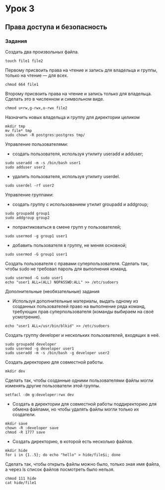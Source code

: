 # Урок 3
## Права доступа и безопасность

### Задания

Создать два произвольных файла.
```
touch file1 file2
```
Первому присвоить права на чтение и запись для владельца и группы, только на чтение — для всех.
```
chmod 664 file1
```
Второму присвоить права на чтение и запись только для владельца. Сделать это в численном и символьном виде.
```
chmod u+rw,g-rwx,o-rwx file2
```
Назначить новых владельца и группу для директории целиком
```
mkdir tmp
mv file* tmp
sudo chown -R postgres:postgres tmp/
```

Управление пользователями:
- создать пользователя, используя утилиту useradd и adduser;
```
sudo useradd -m -s /bin/bash user1
sudo adduser user2
```
- удалить пользователя, используя утилиту userdel.
```
sudo userdel -rf user2
```

Управление группами:

- создать группу с использованием утилит groupadd и addgroup;
```
sudo groupadd group1
sudo addgroup group2
```
- попрактиковаться в смене групп у пользователей;
```
sudo usermod -g group1 user1
```
- добавить пользователя в группу, не меняя основной;
```
sudo usermod -G group1 user1
```

Создать пользователя с правами суперпользователя. Сделать так, чтобы sudo не требовал пароль для выполнения команд.
```
sudo usermod -G sudo user1
echo "user1 ALL=(ALL) NOPASSWD:ALL" >> /etc/sudoers
```

Дополнительные (необязательные) задания

- Используя дополнительные материалы, выдать одному из созданных пользователей право на выполнение ряда команд, требующих прав суперпользователя (команды выбираем на своё усмотрение).
```
echo "user1 ALL=/usr/bin/blkid" >> /etc/sudoers
```

Создать группу developer и нескольких пользователей, входящих в неё.
```
sudo groupadd developer
sudo usermod -g developer user1
sudo useradd -m -s /bin/bash -g developer user2
```

Создать директорию для совместной работы.
```
mkdir dev
```

Сделать так, чтобы созданные одними пользователями файлы могли изменять другие пользователи этой группы.
```
setfacl -dm g:developer:rwx dev
```


- Создать в директории для совместной работы поддиректорию для обмена файлами, но чтобы удалять файлы могли только их создатели.
```
mkdir save
chown -R :developer save
chmod -R 1777 save
```

- Создать директорию, в которой есть несколько файлов.
```
mkdir hide
for i in {1..5}; do echo "hello" > hide/file$i; done
```
Сделать так, чтобы открыть файлы можно было, только зная имя файла, а через ls список файлов посмотреть было нельзя.
```
chmod 111 hide
cat hide/file1
```
